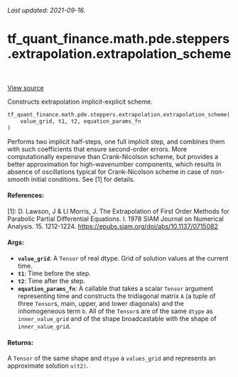<!--
This file is generated by a tool. Do not edit directly.
For open-source contributions the docs will be updated automatically.
-->

*Last updated: 2021-09-16.*

<div itemscope itemtype="http://developers.google.com/ReferenceObject">
<meta itemprop="name" content="tf_quant_finance.math.pde.steppers.extrapolation.extrapolation_scheme" />
<meta itemprop="path" content="Stable" />
</div>

# tf_quant_finance.math.pde.steppers.extrapolation.extrapolation_scheme

<!-- Insert buttons and diff -->

<table class="tfo-notebook-buttons tfo-api" align="left">
</table>

<a target="_blank" href="https://github.com/google/tf-quant-finance/blob/master/tf_quant_finance/math/pde/steppers/extrapolation.py">View source</a>



Constructs extrapolation implicit-explicit scheme.

```python
tf_quant_finance.math.pde.steppers.extrapolation.extrapolation_scheme(
    value_grid, t1, t2, equation_params_fn
)
```



<!-- Placeholder for "Used in" -->

Performs two implicit half-steps, one full implicit step, and combines them
with such coefficients that ensure second-order errors. More computationally
expensive than Crank-Nicolson scheme, but provides a better approximation for
high-wavenumber components, which results in absence of oscillations typical
for Crank-Nicolson scheme in case of non-smooth initial conditions. See [1]
for details.

#### References:
[1]: D. Lawson, J & Ll Morris, J. The Extrapolation of First Order Methods
for Parabolic Partial Differential Equations. I. 1978
SIAM Journal on Numerical Analysis. 15. 1212-1224.
https://epubs.siam.org/doi/abs/10.1137/0715082

#### Args:


* <b>`value_grid`</b>: A `Tensor` of real dtype. Grid of solution values at the current
  time.
* <b>`t1`</b>: Time before the step.
* <b>`t2`</b>: Time after the step.
* <b>`equation_params_fn`</b>: A callable that takes a scalar `Tensor` argument
  representing time and constructs the tridiagonal matrix `A`
  (a tuple of three `Tensor`s, main, upper, and lower diagonals)
  and the inhomogeneous term `b`. All of the `Tensor`s are of the same
  `dtype` as `inner_value_grid` and of the shape broadcastable with the
  shape of `inner_value_grid`.


#### Returns:

A `Tensor` of the same shape and `dtype` a
`values_grid` and represents an approximate solution `u(t2)`.
